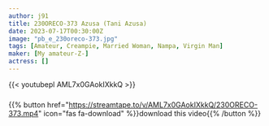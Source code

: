 ```yaml
---
author: j91
title: 230ORECO-373 Azusa (Tani Azusa)
date: 2023-07-17T00:30:00Z
image: "pb_e_230oreco-373.jpg"
tags: [Amateur, Creampie, Married Woman, Nampa, Virgin Man]
maker: [My amateur-Z-]
actress: []
---
```



{{< youtubepl AML7x0GAokIXkkQ >}}
###

{{% button href="https://streamtape.to/v/AML7x0GAokIXkkQ/230ORECO-373.mp4" icon="fas fa-download" %}}download this video{{% /button %}}

